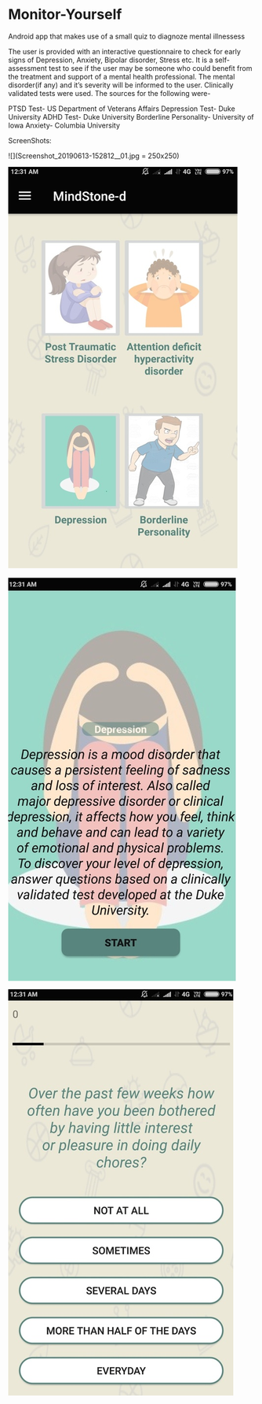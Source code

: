 # Monitor-Yourself
Android app that makes use of a small quiz to diagnoze mental illnessess 

The user is provided with an interactive questionnaire to check for early signs of Depression, Anxiety, Bipolar disorder, Stress etc. It is
a self-assessment test to see if the user may be someone who could benefit from the treatment and support of a mental health professional.
The mental disorder(if any) and it’s severity will be informed to the user.
Clinically validated tests were used. The sources for the following were- 

PTSD Test- US Department of Veterans Affairs
Depression Test- Duke University
ADHD Test- Duke University
Borderline Personality- University of Iowa
Anxiety- Columbia University

ScreenShots:

![](Screenshot_20190613-152812__01.jpg = 250x250)



![](Screenshot_20190613-152819__01.jpg?raw=true "First Page")



![](Screenshot_20190613-152826__01.jpg?raw=true "First Page")



![](Screenshot_20190613-152835__01.jpg?raw=true "First Page")

